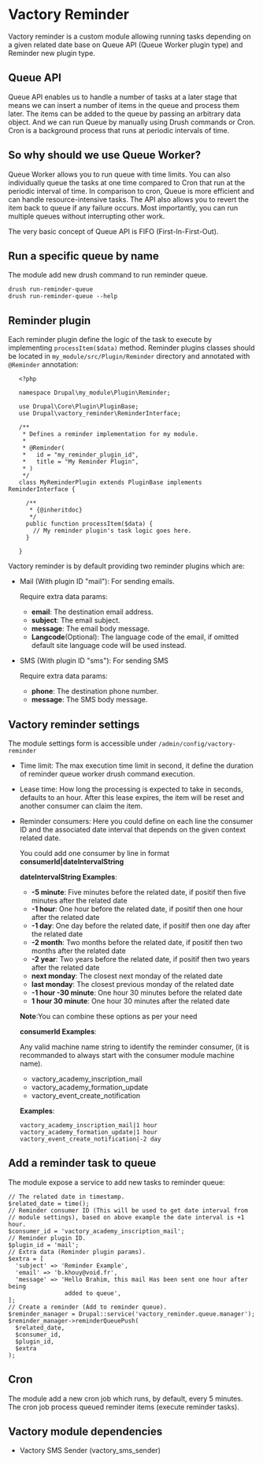 # Vactory Reminder
Vactory reminder is a custom module allowing running tasks depending on a
given related date base on Queue API (Queue Worker plugin type) and Reminder
new plugin type.

## Queue API
Queue API enables us to handle a number of tasks at a later stage that means
we can insert a number of items in the queue and process them later. The items
can be added to the queue by passing an arbitrary data object. And we can run
Queue by manually using Drush commands or Cron. Cron is a background process
that runs at periodic intervals of time.

## So why should we use Queue Worker?

Queue Worker allows you to run queue with time limits. You can also
individually queue the tasks at one time compared to Cron that run at the
periodic interval of time. In comparison to cron, Queue is more efficient and
can handle resource-intensive tasks. The API also allows you to revert the
item back to queue if any failure occurs. Most importantly, you can run
multiple queues without interrupting other work.

The very basic concept of Queue API is FIFO (First-In-First-Out).


## Run a specific queue by name
The module add new drush command to run reminder queue.
```
drush run-reminder-queue
drush run-reminder-queue --help
```
## Reminder plugin
Each reminder plugin define the logic of the task to execute by
implementing `processItem($data)` method.
Reminder plugins classes should be located in `my_module/src/Plugin/Reminder`
directory and annotated with `@Reminder` annotation:

       <?php

       namespace Drupal\my_module\Plugin\Reminder;

       use Drupal\Core\Plugin\PluginBase;
       use Drupal\vactory_reminder\ReminderInterface;

       /**
        * Defines a reminder implementation for my module.
        *
        * @Reminder(
        *   id = "my_reminder_plugin_id",
        *   title = "My Reminder Plugin",
        * )
        */
       class MyReminderPlugin extends PluginBase implements ReminderInterface {

         /**
          * {@inheritdoc}
          */
         public function processItem($data) {
           // My reminder plugin's task logic goes here.
         }

       }

Vactory reminder is by default providing two reminder plugins which are:
* Mail (With plugin ID "mail"): For sending emails.

  Require extra data params:
  - **email**: The destination email address.
  - **subject**: The email subject.
  - **message**: The email body message.
  - **Langcode**(Optional): The language code of the email, if omitted default
    site language code will be used instead.
* SMS (With plugin ID "sms"): For sending SMS

  Require extra data params:
  - **phone**: The destination phone number.
  - **message**: The SMS body message.

## Vactory reminder settings
The module settings form is accessible under `/admin/config/vactory-reminder`
* Time limit: The max execution time limit in second, it define the duration of
  reminder queue worker drush command execution.
* Lease time: How long the processing is expected to take in seconds, defaults
  to an hour. After this lease expires, the item will be reset and another
  consumer can claim the item.
* Reminder consumers: Here you could define on each line the consumer ID and the
  associated date interval that depends on the given context related date.

  You could add one consumer by line in format **consumerId|dateIntervalString**

  **dateIntervalString Examples**:

  - **-5 minute**: Five minutes before the related date, if positif then five
  minutes after the related date
  - **-1 hour**: One hour before the related date, if positif then one hour
  after the related date
  - **-1 day**: One day before the related date, if positif then one day after
  the related date
  - **-2 month**: Two months before the related date, if positif then two
  months after the related date
  - **-2 year**: Two years before the related date, if positif then two years
  after the related date
  - **next monday**: The closest next monday of the related date
  - **last monday**: The closest previous monday of the related date
  - **-1 hour -30 minute**: One hour 30 minutes before the related date
  - **1 hour 30 minute**: One hour 30 minutes after the related date

  **Note**:You can combine these options as per your need

  **consumerId Examples**:

  Any valid machine name string to identify the reminder consumer, (it is
  recommanded to always start with the consumer module machine name).

  - vactory_academy_inscription_mail
  - vactory_academy_formation_update
  - vactory_event_create_notification

  **Examples**:

      vactory_academy_inscription_mail|1 hour
      vactory_academy_formation_update|1 hour
      vactory_event_create_notification|-2 day

## Add a reminder task to queue
The module expose a service to add new tasks to reminder queue:

    // The related date in timestamp.
    $related_date = time();
    // Reminder consumer ID (This will be used to get date interval from
    // module settings), based on above example the date interval is +1 hour.
    $consumer_id = 'vactory_academy_inscription_mail';
    // Reminder plugin ID.
    $plugin_id = 'mail';
    // Extra data (Reminder plugin params).
    $extra = [
      'subject' => 'Reminder Example',
      'email' => 'b.khouy@void.fr',
      'message' => 'Hello Brahim, this mail Has been sent one hour after being
                    added to queue',
    ];
    // Create a reminder (Add to reminder queue).
    $reminder_manager = Drupal::service('vactory_reminder.queue.manager');
    $reminder_manager->reminderQueuePush(
      $related_date,
      $consumer_id,
      $plugin_id,
      $extra
    );

## Cron
The module add a new cron job which runs, by default, every 5 minutes.
The cron job process queued reminder items (execute reminder tasks).
## Vactory module dependencies
* Vactory SMS Sender (vactory_sms_sender)
